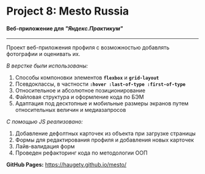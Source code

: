 # **Project 8: Mesto Russia**
#### **Веб-приложение для _"Яндекс.Практикум"_**
----
Проект веб-приложения профиля с возможностью добавлять фотографии и оценивать их.

_В верстке были использованы:_
1. Способы компоновки элементов **```flexbox```** и **```grid-layout```**
2. Псевдоклассы, в частности **```:hover :last-of-type :first-of-type```**
3. Относительное и абсолютное позиционирование
4. Файловая структура и оформление кода по БЭМ
5. Адаптация под десктопные и мобильные размеры экранов путем относительных величин и медиазапросов

_С помощью JS реализовано:_
1. Добавление дефолтных карточек из объекта при загрузке страницы
2. Формы для редактирования профиля и добавления новых карточек
3. Лайв-валидация форм
4. Проведен рефакторинг кода по методологии ООП


**GitHub Pages:** https://haugety.github.io/mesto/
